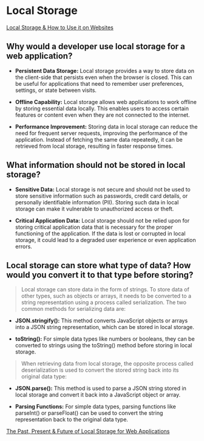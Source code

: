 # Local Storage

[Local Storage & How to Use it on Websites](https://www.smashingmagazine.com/2010/10/local-storage-and-how-to-use-it/)

## Why would a developer use local storage for a web application?

- **Persistent Data Storage:** Local storage provides a way to store data on the client-side that persists even when the browser is closed. This can be useful for applications that need to remember user preferences, settings, or state between visits.

- **Offline Capability:** Local storage allows web applications to work offline by storing essential data locally. This enables users to access certain features or content even when they are not connected to the internet.

- **Performance Improvement:** Storing data in local storage can reduce the need for frequent server requests, improving the performance of the application. Instead of fetching the same data repeatedly, it can be retrieved from local storage, resulting in faster response times.

## What information should not be stored in local storage?

- **Sensitive Data:** Local storage is not secure and should not be used to store sensitive information such as passwords, credit card details, or personally identifiable information (PII). Storing such data in local storage can make it vulnerable to unauthorized access or theft.

- **Critical Application Data:** Local storage should not be relied upon for storing critical application data that is necessary for the proper functioning of the application. If the data is lost or corrupted in local storage, it could lead to a degraded user experience or even application errors.

## Local storage can store what type of data? How would you convert it to that type before storing?

> Local storage can store data in the form of strings. To store data of other types, such as objects or arrays, it needs to be converted to a string representation using a process called serialization. The two common methods for serializing data are:

- **JSON.stringify():** This method converts JavaScript objects or arrays into a JSON string representation, which can be stored in local storage.

- **toString():** For simple data types like numbers or booleans, they can be converted to strings using the toString() method before storing in local storage.

> When retrieving data from local storage, the opposite process called deserialization is used to convert the stored string back into its original data type:

- **JSON.parse():** This method is used to parse a JSON string stored in local storage and convert it back into a JavaScript object or array.

- **Parsing Functions:** For simple data types, parsing functions like parseInt() or parseFloat() can be used to convert the string representation back to the original data type.

[The Past, Present & Future of Local Storage for Web Applications](http://diveinto.html5doctor.com/storage.html)